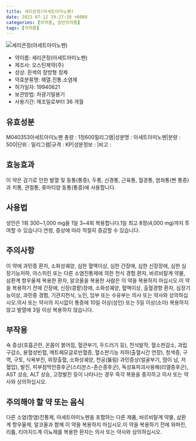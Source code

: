 ```yaml
---
title: 세리콘정(아세트아미노펜)
date: 2021-07-12 19:27:38 +0800
categories: [의약품, 일반의약품]
tags: [의약품]
---
```

![세리콘정(아세트아미노펜)](https://nedrug.mfds.go.kr/pbp/cmn/itemImageDownload/147427708320500179)

- 약이름: 세리콘정(아세트아미노펜)
- 제조사: 오스틴제약(주)
- 성상: 흰색의 장방형 정제
- 약효분류명: 해열.진통.소염제
- 허가일자: 19940621
- 보관방법: 차광기밀용기
- 사용기간: 제조일로부터 36 개월
## 유효성분
M040353아세트아미노펜
총량 : 1정600밀리그램|성분명 : 아세트아미노펜|분량 : 500|단위 : 밀리그램|규격 : KP|성분정보 : |비고 :
## 효능효과
이 약은 감기로 인한 발열 및 동통(통증), 두통, 신경통, 근육통, 월경통, 염좌통(삔 통증)과 치통, 관절통, 류마티양 동통(통증)에 사용합니다.
## 사용법
성인은 1회 300~1,000 mg을 1일 3~4회 복용합니다.1일 최고 8정(4,000 mg)까지 투여할 수 있습니다.연령, 증상에 따라 적절히 증감할 수 있습니다.
## 주의사항
이 약에 과민증 환자, 소화성궤양, 심한 혈액이상, 심한 간장애, 심한 신장장애, 심한 심장기능저하, 아스피린 또는 다른 소염진통제에 의한 천식 경험 환자, 바르비탈계 약물, 삼환계 항우울제 복용한 환자, 알코올을 복용한 사람은 이 약을 복용하지 마십시오.이 약을 복용하기 전에 간장애, 신장(콩팥)장애, 소화성궤양, 혈액이상, 출혈경향 환자, 심장기능이상, 과민증 경험, 기관지천식, 노인, 임부 또는 수유부는 의사 또는 약사와 상의하십시오.의사 또는 약사의 지시없이 통증에 10일 이상(성인) 또는 5일 이상(소아) 복용하지 않고 발열에 3일 이상 복용하지 않습니다.
## 부작용
쇽 증상(호흡곤란, 온몸이 붉어짐, 혈관부기, 두드러기 등), 천식발작, 혈소판감소, 과립구감소, 용혈성빈혈, 메트헤모글로빈혈증, 혈소판기능 저하(출혈시간 연장), 청색증, 구역, 구토, 식욕부진, 위장출혈, 소화성궤양, 천공(뚫림) 과민증상(얼굴부기, 땀이 남, 저혈압), 발진, 피부점막안증후군(스티븐스-존슨증후군), 독성표피괴사용해(리엘증후군), AST 상승, ALT 상승, 고정발진 등이 나타나는 경우 즉각 복용을 중지하고 의사 또는 약사와 상의하십시오.
## 주의해야 할 약 또는 음식
다른 소염(항염)진통제, 아세트아미노펜을 포함하는 다른 제품, 바르비탈계 약물, 삼환계 항우울제, 알코올과 함께 이 약을 복용하지 마십시오.이 약을 복용하기 전에 와파린, 리튬, 티아지드계 이뇨제를 복용한 환자는 의사 또는 약사와 상의하십시오.
